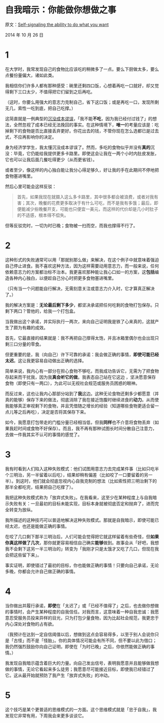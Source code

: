 # 自我暗示：你能做你想做之事

原文：[Self-signaling the ability to do what you want](https://mindingourway.com/self-signaling-the-ability-to-do-what-you-want/)

2014 年 10 月 26 日

# 1

在大学时，我常发现自己的食物比应该吃的稍微多了一点。要么下厨做太多，要么点餐份量偏大，诸如此类。

我相信你们许多人都有那种感受：碗里还剩四口饭，心想着再吃一口就好，却又觉得剩下三口太少，不值得把它们留到之后再吃。

（这时，你要么用强大的意志力克制自己，省下这口饭；或是再吃一口，发现所剩无几，索性一吃到底，把自己吃撑。）

这简直就是一例典型的[沉没成本谬误](http://lesswrong.com/lw/at/sunk_cost_fallacy/)，「我不能**不吃**，因为我已经付过钱了」的想法，全然忽视了成本已经无法挽回的事实。在这种情境下，**唯一**的考量应该是：吃掉剩下的食物是否比直接丢弃更好。你花出去的钱，不管你现在怎么选都已是过去式，不应再影响你的决定。

身为经济学学生，我太懂沉没成本谬误了。然而，多吃的食物似乎并没有**真的**沉没：毕竟，它仍能给我提供更多卡路里。即使这会让我在一两个小时内肚皮发胀，它也可以让我后面几餐吃得更少（从而更省钱）。

或者至少，像这样的内心独白能让我分心得足够久，好让我的手在此期间不停地把食物塞进嘴里。

然后心里可能会这样反驳：

> 首先，如果我现在就摄入这么多卡路里，其中很多都会被浪费，或者对我有害；其次，晚餐的花费更多取决于有什么可吃，而不是我有多饿；最后，即便能减少些晚餐开支，可能也只便宜一美元，而这样的代价却是几小时肚子的不适感，根本得不偿失。

但等反驳完时，一切为时已晚；食物被一扫而空，而我也撑得不行了。

# 2

这种形式的失败通常可以用「那就别那么做」来解决，在这个例子中就意味着强迫自己停止进食。我不喜欢这种方法，因为这样需要动用意志力，而一般来说，任何依赖意志力的方案都治标不治本。我更喜欢那种能让我心口如一的方案，这**包括**编造各种内心独白，以便趁自己分心时把更多食物塞进嘴里。

（只有当一个问题能自行解决，无需刻意关注或意志力介入时，它才算真正解决了。）

我的解决方案是：**无论最后剩下多少**，都坚决承诺把任何吃剩的食物打包保存。只剩下两口？管他的，给我一个打包盒。

当我做出这个承诺，并实际执行一两次，来向自己证明我是铁了心来真的，这就产生了颇为有趣的成效。

首先，它最直接的结果就是：我不再把自己撑得太饱，并且冰箱里偶尔也会出现只剩三口分量的零食。

但更重要的是，我（向自己）许下可靠的承诺：我会做正确的事情，**即使可能已经太迟**。这让我更容易自动做出正确的选择。

简单来说，我内心有一部分在担心食物不够吃，而我成功告诉它，无需为了把食物存起来而干扰我，因为我**真会听它的做**。我表态自己站在它这边 ，坚决愿意保存食物（即使只有一两口），为此可以无视社会规范或服务员困惑的眼神。

而反过来，这也让我内心那部分站到了**我**这边。这种无论食物还剩多少都愿意（并真的能够）保存下来的做法，彻底消除了我在接近饱腹时继续进食的**动力**。从而使我能够真正审视剩下的食物，并且凭借随之增长的经验（知道哪些食物更适合留一点儿等之后再吃），决定是否将其保存下来。

如今，我愿意打包带走的门槛分量已经相当低，但我**同样**也不介意将食物丢弃（如果我赶时间或食物不好保存）。而且，我不再有那种试图长时间分散自己注意力，去做一件我其实不认可的事情的感觉了。

# 3

我有时看到人们陷入这种失败模式：他们试图用意志力去完成某件事（比如只吃半个三明治，另一半留着以后吃），结果却稍有偏差（比如咬了一口要留着的另一半）。到这时，他们就会彻底忽视内心自我克制的想法（比如索性把三明治剩下的那半全都吃完，结果把自己吃撑了）。

我把这种失败模式称为「放弃式失败」。在我看来，这至少在某种程度上与自我暗示失败有关：一旦最初的目标未能实现，目标本身就被彻底否定和抛弃了，进而完全转变为放纵。

我所描述的这种技巧可以普适地解决这种失败模式。那就是自我暗示，即使可能已经太迟，也还是能做正确的事情。

在咬了几口剩下那半三明治后，人们可能会觉得把它就这样留着有些奇怪，但**如果你真这样做了几次**，那你就更容易相信自己确实**能够**做到。故事会从「好吧，我想我不会剩下这另一半三明治的」转变为「我刚才只是太饿才又吃了几口，但现在我会把这些留下来」。

事实证明，即使错过了最初的目标，你也能做正确的事情！只要向自己承诺，无论多晚，你都会允许自己做正确的事情。

# 4

当你做出并履行承诺，**即使**在「太迟了」或「已经不值得了」之后，也去做你想做的事情时，会产生某种程度的自我信任。对我而言，这意味着一种自我忠诚：我愿意忍受服务员投来异样的目光，只为打包少量食物，因为比起社会规范，我更忠于内心深处对食物的占有欲。

（我预计在达到一定自信阈值以后，想做到这点会容易得多，以至于别人会说你只是「古怪」而不是「怪胎」。你的具体情况可能会有所不同，但不要以此为借口；我仍然强烈鼓励你向自己证明，即使在「为时已晚」之后，你依然能做正确的事情。）

我发现自我暗示蕴含着巨大的力量。向自己发出信号，表明我愿意并且能够做我想做的事情，无论它看起来多么徒劳；我愿意尽可能接近目标，即使我已经错过了它。这从最开始就预防了我产生「放弃式失败」的冲动。

# 5

这个技巧是某个更普适的思维模式的一方面。这个思维模式就是「忠于自我」，我发现它非常有用，下周我会来更多谈谈它。